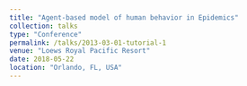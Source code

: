 ```yaml
---
title: "Agent-based model of human behavior in Epidemics"
collection: talks
type: "Conference"
permalink: /talks/2013-03-01-tutorial-1
venue: "Loews Royal Pacific Resort"
date: 2018-05-22
location: "Orlando, FL, USA"
---
```


